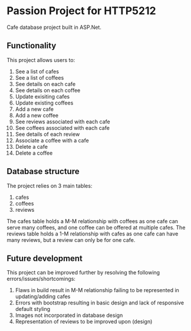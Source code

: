 # Passion Project for HTTP5212

Cafe database project built in ASP.Net.

## Functionality

This project allows users to:

1. See a list of cafes
2. See a list of coffees
3. See details on each cafe
4. See details on each coffee
5. Update exisiting cafes
6. Update existing coffees
7. Add a new cafe
8. Add a new coffee
9. See reviews associated with each cafe
10. See coffees associated with each cafe
11. See details of each review
12. Associate a coffee with a cafe
13. Delete a cafe
14. Delete a coffee

## Database structure

The project relies on 3 main tables:

1. cafes
2. coffees
3. reviews

The cafes table holds a M-M relationship with coffees as one cafe can serve many coffees, and one coffee can be offered at multiple cafes. The reviews table holds a 1-M relationship with cafes as one cafe can have many reviews, but a review can only be for one cafe.

## Future development

This project can be improved further by resolving the following errors/issues/shortcomings:

1. Flaws in build result in M-M relationship failing to be represented in updating/adding cafes
2. Errors with bootstrap resulting in basic design and lack of responsive default styling
3. Images not incorporated in database design
4. Representation of reviews to be improved upon (design)

